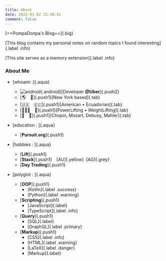 ```yaml
---
title: About
date: 2022-01-02 23:38:41
comment: false
---
```

[==PompaDonpa's Blog==]{.big}

[This blog contains my personal notes on random topics I found interesting]{.label .info}

[This site serves as a memory extension]{.label .info}

### About Me

-   [whoami :]{.aqua}

    -   ![android](https://api.iconify.design/logos:android.svg?color=currentColor){.android}[Developer **@Uber**]{.push2} 
    -   [🌎&emsp;📍]{.push1}[New York based]{.tab}
    -   [🇺🇸&emsp;🇪🇨]{.push1}[American • Ecuadorian]{.tab}
    -   [🏋🏽‍♀️&emsp;🦍]{.push1}[PowerLifting • WeightLifting]{.tab}
    -   [🎻&emsp;🎵]{.push1}[Chopin, Mozart, Debusy, Mahler]{.tab}

-   [education : ]{.aqua}

    -   [**Pursuit.org**]{.push1}

-   [hobbies : ]{.aqua}

    -   [**Lift**]{.push1}
    -   [**Stack**]{.push1}&emsp;[AU]{.yellow}&ensp;[AG]{.grey}
    -   [**Day Trading**]{.push1}
    
-   [polyglot : ]{.aqua}

    -  [**OOP**]{.push1}
        -   [Kotlin]{.label .success}
        -   [Python]{.label .warning}
    -  [**Scripting**]{.push1}
        -   [JavaScript]{.label}
        -   [TypeScript]{.label .info}
    -  [**Query**]{.push1}
        -   [SQL]{.label}
        -   [GraphQL]{.label .primary}
    -  [**Markup**]{.push1}
        -   [CSS]{.label .info}
        -   [HTML]{.label .warning}
        -   [LaTeX]{.label .danger}
        -   [Markup]{.label}
